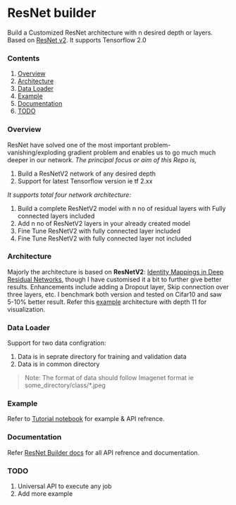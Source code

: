 # ResNet builder
Build a Customized ResNet architecture with n desired depth or layers. Based on [ResNet v2](https://arxiv.org/abs/1603.05027). It supports Tensorflow 2.0

### Contents

 1. [Overview](#overview)
 2. [Architecture](#architecture)
 3. [Data Loader](#dataloader)
 4. [Example](#example)
 5. [Documentation](#documentation)
 6. [TODO](#todo)

### Overview
ResNet have solved one of the most important problem- vanishing/exploding gradient problem and enables us to go much much deeper in our network. *The principal focus or aim of this Repo is,*

 1. Build a ResNetV2 network of any desired depth 
 2. Support for latest Tensorflow version ie tf 2.xx

*It supports total four network architecture:*

 1.  Build a complete ResNetV2 model with n no of residual layers with Fully connected layers included
2. Add n no of ResNetV2 layers in your already created model
3. Fine Tune ResNetV2 with fully connected layer included
4. Fine Tune ResNetV2 with fully connected layer not included

### Architecture 
Majorly the architecture is based on **ResNetV2**: [Identity Mappings in Deep Residual Networks](https://arxiv.org/abs/1603.05027), though I have customised it a bit to further give better results. Enhancements include adding a Dropout layer, Skip connection over three layers, etc. I benchmark both version and tested on Cifar10 and saw 5-10% better result. Refer this [example](model.png) architecture with depth 11 for visualization. 

### Data Loader
Support for two data configration:

1.  Data is in seprate directory for training and validation data
2.  Data is in common directory

> Note: The format of data should follow Imagenet format ie some_directory/class/*.jpeg

### Example 
Refer to [Tutorial notebook](Tutorial.ipynb) for example & API refrence. 

### Documentation
Refer [ResNet Builder docs](https://akashdesarda.github.io/ResNet-builder/index.html) for all API refrence and documentation. 

### TODO

 1. Universal API to execute any job
 2. Add more example
